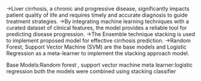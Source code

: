->Liver cirrhosis, a chronic and progressive disease, significantly impacts patient quality of life and requires timely and accurate diagnosis to guide treatment strategies.
->By integrating machine learning techniques with a curated dataset of clinical features, the model provides a reliable tool for predicting disease progression.
->The Ensemble technique stacking is used to implement proposed model for effective cirrhosis prediction.
->Random Forest, Support Vector Machine (SVM) are the base models and Logistic Regression as a meta-learner to implement the stacking approach model.

  Base Models:Random forest , support vector machine
  meta learner:logistic regression 
  both the models were combined using stacking classifier



